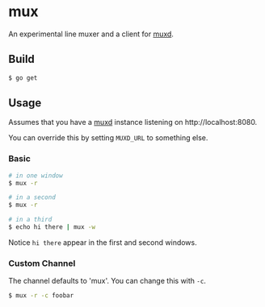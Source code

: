 # mux

An experimental line muxer and a client for [muxd](http://github.com/gorsuch/muxd).

## Build

```bash
$ go get
```

## Usage

Assumes that you have a [muxd](https://github.com/gorsuch/muxd) instance listening on http://localhost:8080.

You can override this by setting `MUXD_URL` to something else.

### Basic

```bash
# in one window
$ mux -r
```

```bash
# in a second
$ mux -r
```

```bash
# in a third
$ echo hi there | mux -w
```

Notice `hi there` appear in the first and second windows.

### Custom Channel

The channel defaults to 'mux'.  You can change this with `-c`.

```bash
$ mux -r -c foobar
```